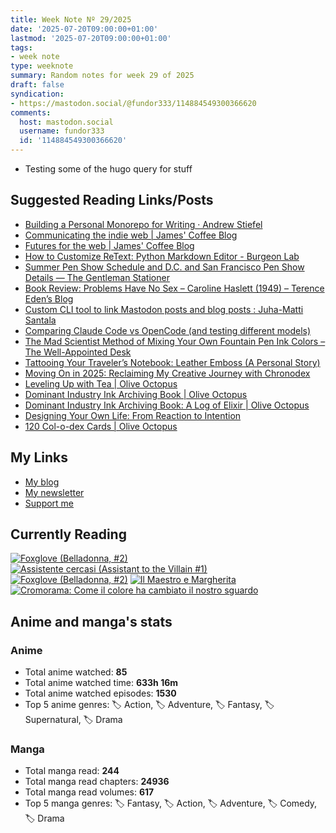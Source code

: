 ```yaml
---
title: Week Note Nº 29/2025
date: '2025-07-20T09:00:00+01:00'
lastmod: '2025-07-20T09:00:00+01:00'
tags:
- week note
type: weeknote
summary: Random notes for week 29 of 2025
draft: false
syndication:
- https://mastodon.social/@fundor333/114884549300366620
comments:
  host: mastodon.social
  username: fundor333
  id: '114884549300366620'
---
```


- Testing some of the hugo query for stuff

## Suggested Reading Links/Posts
- [Building a Personal Monorepo for Writing · Andrew Stiefel](https://andrewstiefel.com/monorepo?utm_source=fundor333.com)
- [Communicating the indie web | James' Coffee Blog](https://jamesg.blog/2025/07/19/communicating-the-indie-web/?utm_source=fundor333.com)
- [Futures for the web | James' Coffee Blog](https://jamesg.blog/2025/07/19/futures-for-the-web/?utm_source=fundor333.com)
- [How to Customize ReText: Python Markdown Editor - Burgeon Lab](https://www.burgeonlab.com/blog/customize-retext-markdown-editor/?utm_source=fundor333.com)
- [Summer Pen Show Schedule and D.C. and San Francisco Pen Show Details — The Gentleman Stationer](https://www.gentlemanstationer.com/blog/2025/7/19/summer-pen-show-schedule-and-dc-and-san-francisco-pen-show-details?utm_source=fundor333.com)
- [Book Review: Problems Have No Sex – Caroline Haslett (1949) – Terence Eden’s Blog](https://shkspr.mobi/blog/2025/07/book-review-problems-have-no-sex-caroline-haslett-1949/?utm_source=fundor333.com)
- [Custom CLI tool to link Mastodon posts and blog posts : Juha-Matti Santala](https://hamatti.org/posts/Custom-CLI-tool-to-link-Mastodon-posts-and-blog-posts/?utm_source=fundor333.com)
- [Comparing Claude Code vs OpenCode (and testing different models)](https://www.andreagrandi.it/posts/comparing-claude-code-vs-opencode-testing-different-models/?utm_source=fundor333.com)
- [The Mad Scientist Method of Mixing Your Own Fountain Pen Ink Colors – The Well-Appointed Desk](https://www.wellappointeddesk.com/2025/07/the-mad-scientist-method-of-mixing-your-own-fountain-pen-ink-colors/?utm_source=fundor333.com)
- [Tattooing Your Traveler’s Notebook: Leather Emboss (A Personal Story)](https://www.scriptionstudio.com/post/tattooing-your-traveler-s-notebook-leather-emboss-a-personal-story?utm_source=fundor333.com)
- [Moving On in 2025: Reclaiming My Creative Journey with Chronodex](https://www.scriptionstudio.com/post/moving-on-in-2025-reclaiming-my-creative-journey-with-chronodex?utm_source=fundor333.com)
- [Leveling Up with Tea | Olive Octopus](https://oliveoctopus.ink/lvluptea.htm?utm_source=fundor333.com)
- [Dominant Industry Ink Archiving Book | Olive Octopus](https://oliveoctopus.ink/inkarchivingbook.htm?utm_source=fundor333.com)
- [Dominant Industry Ink Archiving Book: A Log of Elixir | Olive Octopus](https://oliveoctopus.ink/inkarchivingbook2.htm?utm_source=fundor333.com)
- [Designing Your Own Life: From Reaction to Intention](https://www.scriptionstudio.com/post/designing-your-own-life-from-reaction-to-intention?utm_source=fundor333.com)
- [120 Col-o-dex Cards | Olive Octopus](https://oliveoctopus.ink/colodex-120.htm?utm_source=fundor333.com)

## My Links
- [My blog](https://www.fundor333.com)
- [My newsletter](https://newsletter.digitaltearoom.com)
- [Support me](https://ko-fi.com/fundor333)

## Currently Reading
[![Foxglove (Belladonna, #2)](https://i.gr-assets.com/images/S/compressed.photo.goodreads.com/books/1677904559l/74891101._SX98_.jpg)](https://www.goodreads.com/review/show/7711062265?utm_medium=api&utm_source=rss) [![Assistente cercasi (Assistant to the Villain #1)](https://i.gr-assets.com/images/S/compressed.photo.goodreads.com/books/1712603576l/211060482._SX98_.jpg)](https://www.goodreads.com/review/show/7698115029?utm_medium=api&utm_source=rss) [![Foxglove (Belladonna, #2)](https://i.gr-assets.com/images/S/compressed.photo.goodreads.com/books/1714663422l/211170617._SX98_.jpg)](https://www.goodreads.com/review/show/7583111149?utm_medium=api&utm_source=rss) [![Il Maestro e Margherita](https://i.gr-assets.com/images/S/compressed.photo.goodreads.com/books/1449182290l/28095021._SX98_.jpg)](https://www.goodreads.com/review/show/7613476820?utm_medium=api&utm_source=rss) [![Cromorama: Come il colore ha cambiato il nostro sguardo](https://i.gr-assets.com/images/S/compressed.photo.goodreads.com/books/1505808761l/36266532._SX98_.jpg)](https://www.goodreads.com/review/show/5993206761?utm_medium=api&utm_source=rss) 

## Anime and manga's stats

### **Anime**
- Total anime watched: **85**
- Total anime watched time: **633h 16m**
- Total anime watched episodes: **1530**
- Top 5 anime genres: 🏷️ Action, 🏷️ Adventure, 🏷️ Fantasy, 🏷️ Supernatural, 🏷️ Drama

### **Manga**
- Total manga read: **244**
- Total manga read chapters: **24936**
- Total manga read volumes: **617**
- Top 5 manga genres: 🏷️ Fantasy, 🏷️ Action, 🏷️ Adventure, 🏷️ Comedy, 🏷️ Drama
